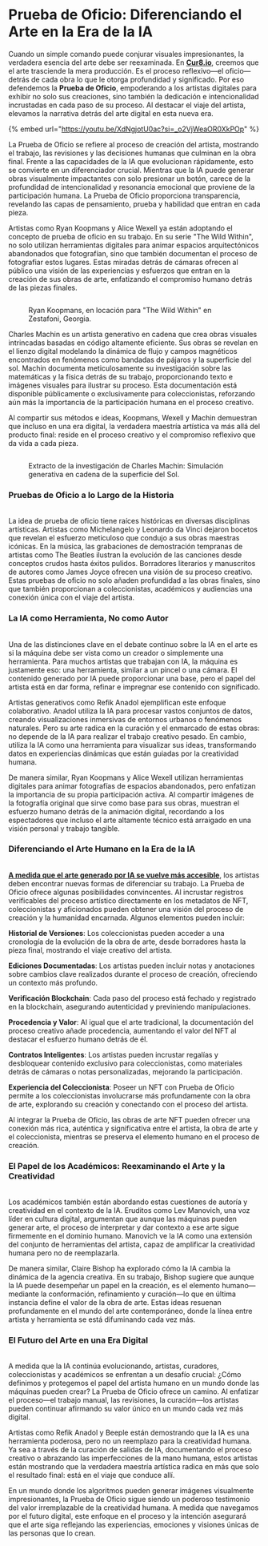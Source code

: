 # Prueba de Oficio: Diferenciando el Arte en la Era de la IA

Cuando un simple comando puede conjurar visuales impresionantes, la verdadera esencia del arte debe ser reexaminada. En [**Cur8.io**](http://cur8.io/), creemos que el arte trasciende la mera producción. Es el proceso reflexivo—el oficio—detrás de cada obra lo que le otorga profundidad y significado. Por eso defendemos la **Prueba de Oficio**, empoderando a los artistas digitales para exhibir no solo sus creaciones, sino también la dedicación e intencionalidad incrustadas en cada paso de su proceso. Al destacar el viaje del artista, elevamos la narrativa detrás del arte digital en esta nueva era.

{% embed url="https://youtu.be/XdNgjotU0ac?si=_o2VjWeaOR0XkPOp" %}

La Prueba de Oficio se refiere al proceso de creación del artista, mostrando el trabajo, las revisiones y las decisiones humanas que culminan en la obra final. Frente a las capacidades de la IA que evolucionan rápidamente, esto se convierte en un diferenciador crucial. Mientras que la IA puede generar obras visualmente impactantes con solo presionar un botón, carece de la profundidad de intencionalidad y resonancia emocional que proviene de la participación humana. La Prueba de Oficio proporciona transparencia, revelando las capas de pensamiento, prueba y habilidad que entran en cada pieza.

Artistas como Ryan Koopmans y Alice Wexell ya están adoptando el concepto de prueba de oficio en su trabajo. En su serie "The Wild Within", no solo utilizan herramientas digitales para animar espacios arquitectónicos abandonados que fotografían, sino que también documentan el proceso de fotografiar estos lugares. Estas miradas detrás de cámaras ofrecen al público una visión de las experiencias y esfuerzos que entran en la creación de sus obras de arte, enfatizando el compromiso humano detrás de las piezas finales.

<figure><img src="https://media.licdn.com/dms/image/v2/D5612AQHuzCyF95EajA/article-inline_image-shrink_1500_2232/article-inline_image-shrink_1500_2232/0/1728993800034?e=1739404800&#x26;v=beta&#x26;t=h42NaR50ptZqrIul8GK7D-veD9QA1LuKUTf8YsLa534" alt=""><figcaption><p>Ryan Koopmans, en locación para "The Wild Within" en Zestafoni, Georgia.</p></figcaption></figure>

Charles Machin es un artista generativo en cadena que crea obras visuales intrincadas basadas en código altamente eficiente. Sus obras se revelan en el lienzo digital modelando la dinámica de flujo y campos magnéticos encontrados en fenómenos como bandadas de pájaros y la superficie del sol. Machin documenta meticulosamente su investigación sobre las matemáticas y la física detrás de su trabajo, proporcionando texto e imágenes visuales para ilustrar su proceso. Esta documentación está disponible públicamente o exclusivamente para coleccionistas, reforzando aún más la importancia de la participación humana en el proceso creativo.

Al compartir sus métodos e ideas, Koopmans, Wexell y Machin demuestran que incluso en una era digital, la verdadera maestría artística va más allá del producto final: reside en el proceso creativo y el compromiso reflexivo que da vida a cada pieza.

<figure><img src="https://media.licdn.com/dms/image/v2/D5612AQE8LvHi1-ni3A/article-inline_image-shrink_1500_2232/article-inline_image-shrink_1500_2232/0/1728988164414?e=1739404800&#x26;v=beta&#x26;t=SJojuSkghGxkMUxlV_IPjz4Qm1JT2gsUs2dFAzztw6M" alt=""><figcaption><p>Extracto de la investigación de Charles Machin: Simulación generativa en cadena de la superficie del Sol.</p></figcaption></figure>

### **Pruebas de Oficio a lo Largo de la Historia**

\
La idea de prueba de oficio tiene raíces históricas en diversas disciplinas artísticas. Artistas como Michelangelo y Leonardo da Vinci dejaron bocetos que revelan el esfuerzo meticuloso que condujo a sus obras maestras icónicas. En la música, las grabaciones de demostración tempranas de artistas como The Beatles ilustran la evolución de las canciones desde conceptos crudos hasta éxitos pulidos. Borradores literarios y manuscritos de autores como James Joyce ofrecen una visión de su proceso creativo. Estas pruebas de oficio no solo añaden profundidad a las obras finales, sino que también proporcionan a coleccionistas, académicos y audiencias una conexión única con el viaje del artista.

### **La IA como Herramienta, No como Autor**

\
Una de las distinciones clave en el debate continuo sobre la IA en el arte es si la máquina debe ser vista como un creador o simplemente una herramienta. Para muchos artistas que trabajan con IA, la máquina es justamente eso: una herramienta, similar a un pincel o una cámara. El contenido generado por IA puede proporcionar una base, pero el papel del artista está en dar forma, refinar e impregnar ese contenido con significado.

Artistas generativos como Refik Anadol ejemplifican este enfoque colaborativo. Anadol utiliza la IA para procesar vastos conjuntos de datos, creando visualizaciones inmersivas de entornos urbanos o fenómenos naturales. Pero su arte radica en la curación y el enmarcado de estas obras: no depende de la IA para realizar el trabajo creativo pesado. En cambio, utiliza la IA como una herramienta para visualizar sus ideas, transformando datos en experiencias dinámicas que están guiadas por la creatividad humana.

De manera similar, Ryan Koopmans y Alice Wexell utilizan herramientas digitales para animar fotografías de espacios abandonados, pero enfatizan la importancia de su propia participación activa. Al compartir imágenes de la fotografía original que sirve como base para sus obras, muestran el esfuerzo humano detrás de la animación digital, recordando a los espectadores que incluso el arte altamente técnico está arraigado en una visión personal y trabajo tangible.

### **Diferenciando el Arte Humano en la Era de la IA**

\
[**A medida que el arte generado por IA se vuelve más accesible**](the-renaissance-vs-the-flood-ai-and-the-future-of-human-creativity.md), los artistas deben encontrar nuevas formas de diferenciar su trabajo. La Prueba de Oficio ofrece algunas posibilidades convincentes. Al incrustar registros verificables del proceso artístico directamente en los metadatos de NFT, coleccionistas y aficionados pueden obtener una visión del proceso de creación y la humanidad encarnada. Algunos elementos pueden incluir:

**Historial de Versiones**: Los coleccionistas pueden acceder a una cronología de la evolución de la obra de arte, desde borradores hasta la pieza final, mostrando el viaje creativo del artista.

**Ediciones Documentadas**: Los artistas pueden incluir notas y anotaciones sobre cambios clave realizados durante el proceso de creación, ofreciendo un contexto más profundo.

**Verificación Blockchain**: Cada paso del proceso está fechado y registrado en la blockchain, asegurando autenticidad y previniendo manipulaciones.

**Procedencia y Valor**: Al igual que el arte tradicional, la documentación del proceso creativo añade procedencia, aumentando el valor del NFT al destacar el esfuerzo humano detrás de él.

**Contratos Inteligentes**: Los artistas pueden incrustar regalías y desbloquear contenido exclusivo para coleccionistas, como materiales detrás de cámaras o notas personalizadas, mejorando la participación.

**Experiencia del Coleccionista**: Poseer un NFT con Prueba de Oficio permite a los coleccionistas involucrarse más profundamente con la obra de arte, explorando su creación y conectando con el proceso del artista.

Al integrar la Prueba de Oficio, las obras de arte NFT pueden ofrecer una conexión más rica, auténtica y significativa entre el artista, la obra de arte y el coleccionista, mientras se preserva el elemento humano en el proceso de creación.

### **El Papel de los Académicos: Reexaminando el Arte y la Creatividad**

\
Los académicos también están abordando estas cuestiones de autoría y creatividad en el contexto de la IA. Eruditos como Lev Manovich, una voz líder en cultura digital, argumentan que aunque las máquinas pueden generar arte, el proceso de interpretar y dar contexto a ese arte sigue firmemente en el dominio humano. Manovich ve la IA como una extensión del conjunto de herramientas del artista, capaz de amplificar la creatividad humana pero no de reemplazarla.

De manera similar, Claire Bishop ha explorado cómo la IA cambia la dinámica de la agencia creativa. En su trabajo, Bishop sugiere que aunque la IA puede desempeñar un papel en la creación, es el elemento humano—mediante la conformación, refinamiento y curación—lo que en última instancia define el valor de la obra de arte. Estas ideas resuenan profundamente en el mundo del arte contemporáneo, donde la línea entre artista y herramienta se está difuminando cada vez más.

### **El Futuro del Arte en una Era Digital**

\
A medida que la IA continúa evolucionando, artistas, curadores, coleccionistas y académicos se enfrentan a un desafío crucial: ¿Cómo definimos y protegemos el papel del artista humano en un mundo donde las máquinas pueden crear? La Prueba de Oficio ofrece un camino. Al enfatizar el proceso—el trabajo manual, las revisiones, la curación—los artistas pueden continuar afirmando su valor único en un mundo cada vez más digital.

Artistas como Refik Anadol y Beeple están demostrando que la IA es una herramienta poderosa, pero no un reemplazo para la creatividad humana. Ya sea a través de la curación de salidas de IA, documentando el proceso creativo o abrazando las imperfecciones de la mano humana, estos artistas están mostrando que la verdadera maestría artística radica en más que solo el resultado final: está en el viaje que conduce allí.

En un mundo donde los algoritmos pueden generar imágenes visualmente impresionantes, la Prueba de Oficio sigue siendo un poderoso testimonio del valor irremplazable de la creatividad humana. A medida que navegamos por el futuro digital, este enfoque en el proceso y la intención asegurará que el arte siga reflejando las experiencias, emociones y visiones únicas de las personas que lo crean.